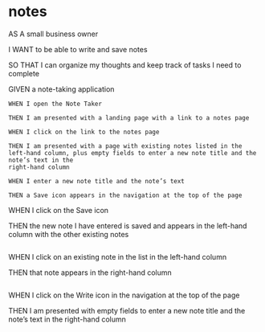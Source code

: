 # notes

AS A small business owner

I WANT to be able to write and save notes

SO THAT I can organize my thoughts and keep track of tasks I need to complete

GIVEN a note-taking application
```
WHEN I open the Note Taker

THEN I am presented with a landing page with a link to a notes page
```
```
WHEN I click on the link to the notes page

THEN I am presented with a page with existing notes listed in the left-hand column, plus empty fields to enter a new note title and the note’s text in the 
right-hand column
```
```
WHEN I enter a new note title and the note’s text

THEN a Save icon appears in the navigation at the top of the page
```
WHEN I click on the Save icon

THEN the new note I have entered is saved and appears in the left-hand column with the other existing notes
```
```
WHEN I click on an existing note in the list in the left-hand column

THEN that note appears in the right-hand column
```
```
WHEN I click on the Write icon in the navigation at the top of the page

THEN I am presented with empty fields to enter a new note title and the note’s text in the right-hand column
```